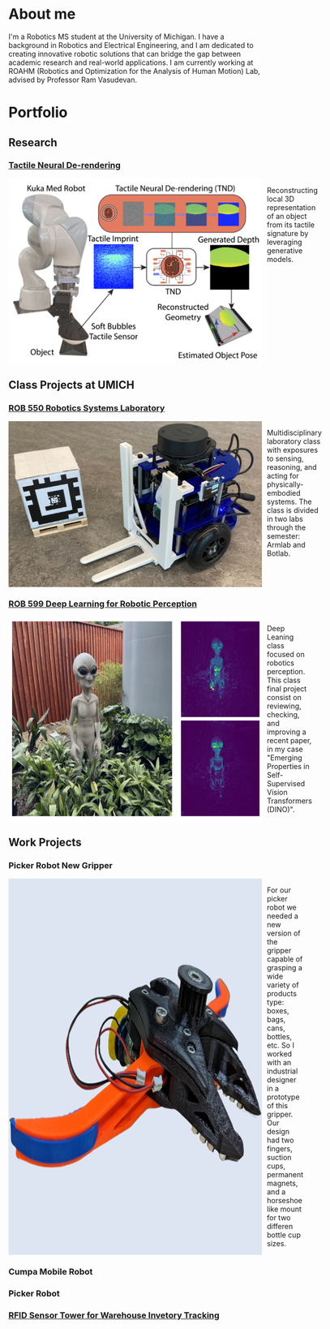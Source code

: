 # About me

I'm a Robotics MS student at the University of Michigan. I have a background in Robotics and Electrical Engineering, and I am dedicated to creating innovative robotic solutions that can bridge the gap between academic research and real-world applications. I am currently working at ROAHM (Robotics and Optimization for the Analysis of Human Motion) Lab, advised by Professor Ram Vasudevan.

# Portfolio

## Research

### [Tactile Neural De-rendering](https://www.mmintlab.com/research/tactile-neural-derendering/)
<div style="display: flex; ">
    <img src="./assets/img/TNDR.png" alt="Tactile Neural De-Rendering" style="margin-right: 10px; width: 500px; height: auto;">
    <p>Reconstructing local 3D representation of an object from its tactile signature by leveraging generative models.
    </p>
</div>

## Class Projects at UMICH

### [ROB 550 Robotics Systems Laboratory](https://github.com/jneyzaguirre1/MBot_forklift)

<div style="display: flex; ">
    <img src="./assets/img/forklift.png" alt="MBOT with Forklift" style="margin-right: 10px; width: 500px; height: auto;">
    <p>Multidisciplinary laboratory class with exposures to sensing, reasoning, and acting for physically-embodied systems. The class is divided in two labs through the semester: Armlab and Botlab.
    </p>
</div>

### [ROB 599 Deep Learning for Robotic Perception](https://github.com/jneyzaguirre1/dino_evaluation)

<div style="display: flex; ">
    <img src="./assets/img/alien.png" alt="DeepRob" style="margin-right: 10px; width: 500px; height: auto;">
    <p>Deep Leaning class focused on robotics perception. This class final project consist on reviewing, checking, and improving a recent paper, in my case "Emerging Properties in Self-Supervised Vision Transformers (DINO)".
    </p>
</div>


## Work Projects

### Picker Robot New Gripper

<div style="display: flex; ">
    <img src="./assets/img/picker_gripper.png" alt="gripper" style="margin-right: 10px; width: 500px; height: auto;">
    <p>For our picker robot we needed a new version of the gripper capable of grasping a wide variety of products type: boxes, bags, cans, bottles, etc. So I worked with an industrial designer in a prototype of this gripper. Our design had two fingers, suction cups, permanent magnets, and a horseshoe like mount for two differen bottle cup sizes. 
    </p>
</div>

### Cumpa Mobile Robot

### Picker Robot

### [RFID Sensor Tower for Warehouse Invetory Tracking](https://youtu.be/xM8xKJk1jqE?si=R4uxR6jV7XnJK5Au&t=24)

### 

